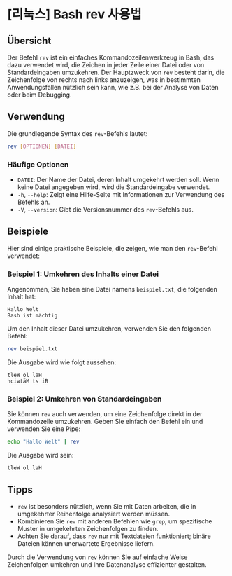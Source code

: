 # [리눅스] Bash rev 사용법

## Übersicht
Der Befehl `rev` ist ein einfaches Kommandozeilenwerkzeug in Bash, das dazu verwendet wird, die Zeichen in jeder Zeile einer Datei oder von Standardeingaben umzukehren. Der Hauptzweck von `rev` besteht darin, die Zeichenfolge von rechts nach links anzuzeigen, was in bestimmten Anwendungsfällen nützlich sein kann, wie z.B. bei der Analyse von Daten oder beim Debugging.

## Verwendung
Die grundlegende Syntax des `rev`-Befehls lautet:

```bash
rev [OPTIONEN] [DATEI]
```

### Häufige Optionen
- `DATEI`: Der Name der Datei, deren Inhalt umgekehrt werden soll. Wenn keine Datei angegeben wird, wird die Standardeingabe verwendet.
- `-h`, `--help`: Zeigt eine Hilfe-Seite mit Informationen zur Verwendung des Befehls an.
- `-V`, `--version`: Gibt die Versionsnummer des `rev`-Befehls aus.

## Beispiele
Hier sind einige praktische Beispiele, die zeigen, wie man den `rev`-Befehl verwendet:

### Beispiel 1: Umkehren des Inhalts einer Datei
Angenommen, Sie haben eine Datei namens `beispiel.txt`, die folgenden Inhalt hat:

```
Hallo Welt
Bash ist mächtig
```

Um den Inhalt dieser Datei umzukehren, verwenden Sie den folgenden Befehl:

```bash
rev beispiel.txt
```

Die Ausgabe wird wie folgt aussehen:

```
tleW ol laH
hciwtäM ts iB
```

### Beispiel 2: Umkehren von Standardeingaben
Sie können `rev` auch verwenden, um eine Zeichenfolge direkt in der Kommandozeile umzukehren. Geben Sie einfach den Befehl ein und verwenden Sie eine Pipe:

```bash
echo "Hallo Welt" | rev
```

Die Ausgabe wird sein:

```
tleW ol laH
```

## Tipps
- `rev` ist besonders nützlich, wenn Sie mit Daten arbeiten, die in umgekehrter Reihenfolge analysiert werden müssen.
- Kombinieren Sie `rev` mit anderen Befehlen wie `grep`, um spezifische Muster in umgekehrten Zeichenfolgen zu finden.
- Achten Sie darauf, dass `rev` nur mit Textdateien funktioniert; binäre Dateien können unerwartete Ergebnisse liefern. 

Durch die Verwendung von `rev` können Sie auf einfache Weise Zeichenfolgen umkehren und Ihre Datenanalyse effizienter gestalten.